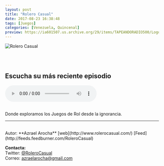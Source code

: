 ```yaml
---
layout: post
title: "Rolero Casual"
date: 2017-08-23 16:38:48
tags: [Juegos]
categories: [Venezuela, Quincenal]
preview: https://ia601507.us.archive.org/29/items/TAPEANDORADIO500/Logo_1140-AzraelArocha300.jpg
---
```


![Rolero Casual](https://ia601507.us.archive.org/29/items/TAPEANDORADIO500/Logo_1140-AzraelArocha500.jpg)

<br/>
<br/>

## Escucha su más reciente episodio

<!--reproductor-feed=http://feeds.feedburner.com/RoleroCasual-->
<!--reproductor-start-->
<audio id="audio" preload="auto" controls="" src="http://feedproxy.google.com/~r/RoleroCasual/~5/bawiye1Yy6Q/Rolero%20Casual%20-%20Episodio%2014%20-%20Rumores%2C%20Enlaces%2C%20Juegos%20Gratuitos%20y%20un%20Regalo.mp3"></audio>
<!--reproductor-end-->

<br/>  
Donde exploramos los Juegos de Rol desde la ignorancia.

_ _ _  

<br>
Autor: **Azrael Arocha**  
[web](http://www.rolerocasual.com/)  
[Feed](http://feeds.feedburner.com/RoleroCasual)  



**Contacta:**  
Twitter: [@RoleroCasual](https://twitter.com/RoleroCasual)  
Correo: [azraelarocha@gmail.com](mailto:azraelarocha@gmail.com)  
